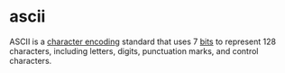# ascii

ASCII is a [character encoding](computer_science/character_encoding) standard that uses 7 [bits](computer_science/bit) to represent 128 characters, including letters, digits, punctuation marks, and control characters.
